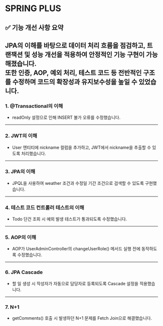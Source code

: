 # SPRING PLUS
## ✅ 기능 개선 사항 요약
JPA의 이해를 바탕으로 데이터 처리 흐름을 점검하고, 트랜잭션 및 성능 개선을 적용하여 안정적인 기능 구현이 가능해졌습니다.  
또한 인증, AOP, 예외 처리, 테스트 코드 등 전반적인 구조를 수정하며 코드의 확장성과 유지보수성을 높일 수 있었습니다.
---

### 1. @Transactional의 이해

- readOnly 설정으로 인해 INSERT 불가 오류를 수정했습니다.

---

### 2. JWT의 이해

- User 엔티티에 nickname 컬럼을 추가하고, JWT에서 nickname을 추출할 수 있도록 처리했습니다.

---

### 3. JPA의 이해

- JPQL을 사용하여 weather 조건과 수정일 기간 조건으로 검색할 수 있도록 구현했습니다.

---

### 4. 테스트 코드 컨트롤러 테스트의 이해

- Todo 단건 조회 시 예외 발생 테스트가 통과되도록 수정했습니다.

---

### 5. AOP의 이해

- AOP가 UserAdminController의 changeUserRole() 메서드 실행 전에 동작하도록 수정했습니다.

---

### 6. JPA Cascade

- 할 일 생성 시 작성자가 자동으로 담당자로 등록되도록 Cascade 설정을 적용했습니다.

---

### 7. N+1

- getComments() 호출 시 발생하던 N+1 문제를 Fetch Join으로 해결했습니다.
